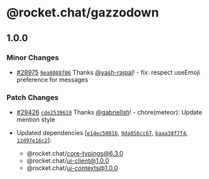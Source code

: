 # @rocket.chat/gazzodown

## 1.0.0

### Minor Changes

- [#28975](https://github.com/RocketChat/Rocket.Chat/pull/28975) [`9ea8088f06`](https://github.com/RocketChat/Rocket.Chat/commit/9ea8088f0621900fa7a11156a89f7447482e4df8) Thanks [@yash-rajpal](https://github.com/yash-rajpal)! - fix: respect useEmoji preference for messages

### Patch Changes

- [#29426](https://github.com/RocketChat/Rocket.Chat/pull/29426) [`cde2539619`](https://github.com/RocketChat/Rocket.Chat/commit/cde253961940855cbf94ed10a84ddd1b1b9ff613) Thanks [@gabriellsh](https://github.com/gabriellsh)! - chore(meteor): Update mention style

- Updated dependencies [[`e14ec50816`](https://github.com/RocketChat/Rocket.Chat/commit/e14ec50816ef34ee1df61cb8e824cb2a55ff6db9), [`9da856cc67`](https://github.com/RocketChat/Rocket.Chat/commit/9da856cc67e0264db4c39ce5324f961fa0906779), [`baaa38f7f4`](https://github.com/RocketChat/Rocket.Chat/commit/baaa38f7f43dcbb47646d1fb3a74aef1d7115b67), [`12d97e16c2`](https://github.com/RocketChat/Rocket.Chat/commit/12d97e16c2e12639944d35a4c59c0edba1fb5d2f)]:
  - @rocket.chat/core-typings@6.3.0
  - @rocket.chat/ui-client@1.0.0
  - @rocket.chat/ui-contexts@1.0.0
